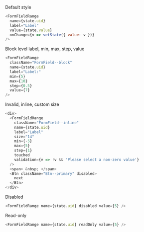 Default style

```js
<FormFieldRange
  name={state.uid}
  label="Label"
  value={state.value}
  onChange={v => setState({ value: v })}
/>
```

Block level label, min, max, step, value

```js
<FormFieldRange
  className="FormField--block"
  name={state.uid}
  label="Label:"
  min={5}
  max={10}
  step={0.5}
  value={7}
/>
```

Invalid, inline, custom size

```js
<div>
  <FormFieldRange
    className="FormField--inline"
    name={state.uid}
    label="Label"
    size="14"
    min={-5}
    max={5}
    step={1}
    touched
    validation={v => !v && 'Please select a non-zero value'}
  />
  <span> &nbsp; </span>
  <Btn className="Btn--primary" disabled>
    next
  </Btn>
</div>
```

Disabled

```js
<FormFieldRange name={state.uid} disabled value={5} />
```

Read-only

```js
<FormFieldRange name={state.uid} readOnly value={5} />
```

